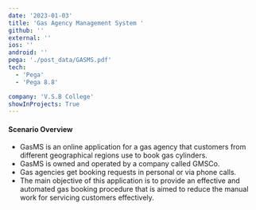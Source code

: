 ```yaml
---
date: '2023-01-03'
title: 'Gas Agency Management System '
github: ''
external: ''
ios: ''
android: ''
pega: './post_data/GASMS.pdf'
tech:
  - 'Pega'
  - 'Pega 8.8'

company: 'V.S.B College'
showInProjects: True
---
```


#### Scenario Overview

- GasMS is an online application for a gas agency that customers from different geographical regions use to book gas cylinders.
- GasMS is owned and operated by a company called GMSCo.
- Gas agencies get booking requests in personal or via phone calls.
- The main objective of this application is to provide an effective and automated gas booking procedure that is aimed to reduce the manual work for servicing customers effectively.
